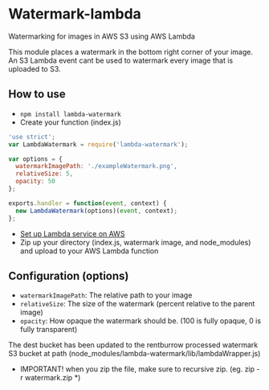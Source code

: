 # Watermark-lambda

Watermarking for images in AWS S3 using AWS Lambda

This module places a watermark in the bottom right corner of your image.
An S3 Lambda event cant be used to watermark every image that is uploaded to S3.

## How to use

- `npm install lambda-watermark`
- Create your function (index.js)

```javascript
'use strict';
var LambdaWatermark = require('lambda-watermark');

var options = {
  watermarkImagePath: './exampleWatermark.png',
  relativeSize: 5,
  opacity: 50
};

exports.handler = function(event, context) {
  new LambdaWatermark(options)(event, context);
};
```
- [Set up Lambda service on AWS](http://docs.aws.amazon.com/lambda/latest/dg/getting-started.html)
- Zip up your directory (index.js, watermark image, and node_modules) and upload to your AWS Lambda function

## Configuration (options)
- `watermarkImagePath`: The relative path to your image
- `relativeSize`: The size of the watermark (percent relative to the parent image)
- `opacity`: How opaque the watermark should be. (100 is fully opaque, 0 is fully transparent)


The dest bucket has been updated to the rentburrow processed watermark S3 bucket at path (node_modules/lambda-watermark/lib/lambdaWrapper.js)


* IMPORTANT! when you zip the file, make sure to recursive zip.
(eg. zip -r watermark.zip *)
